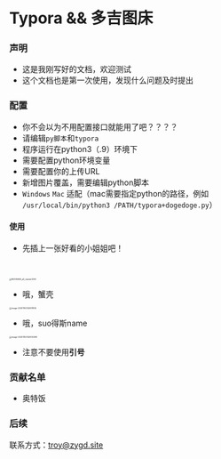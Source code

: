 # Typora && 多吉图床



### 声明

- 	这是我刚写好的文档，欢迎测试
- 	这个文档也是第一次使用，发现什么问题及时提出

### 配置

- 你不会以为不用配置接口就能用了吧？？？？
- 请编辑`py脚本`和`typora`
- 程序运行在python3（.9）环境下
- 需要配置python环境变量
- 需要配置你的上传URL
- 新增图片覆盖，需要编辑python脚本
- `Windows` `Mac` 适配（mac需要指定python的路径，例如 `/usr/local/bin/python3 /PATH/typora+dogedoge.py`）

#### 使用

- 先插上一张好看的小姐姐吧！

  ​	

<img src="https://rmt.dogedoge.com/fetch/ZYGG/storage/20201102142834770005.webp?w=1280&fmt=jpg" alt="85339949_p0_master1200" style="zoom:25%;" />

- 哦，蟹壳

<img src="https://rmt.dogedoge.com/fetch/ZYGG/storage/20201102142926526674.png?w=1280&fmt=jpg" alt="image-20201102142611835" style="zoom:25%;" />

- 哦，suo得斯name

<img src="https://rmt.dogedoge.com/fetch/ZYGG/storage/20201102142935865882.png?w=1280&fmt=jpg" alt="image-20201102142933393" style="zoom:25%;" />

- 注意不要使用**引号**

### 贡献名单

- 奥特饭

### 后续

联系方式：troy@zygd.site

